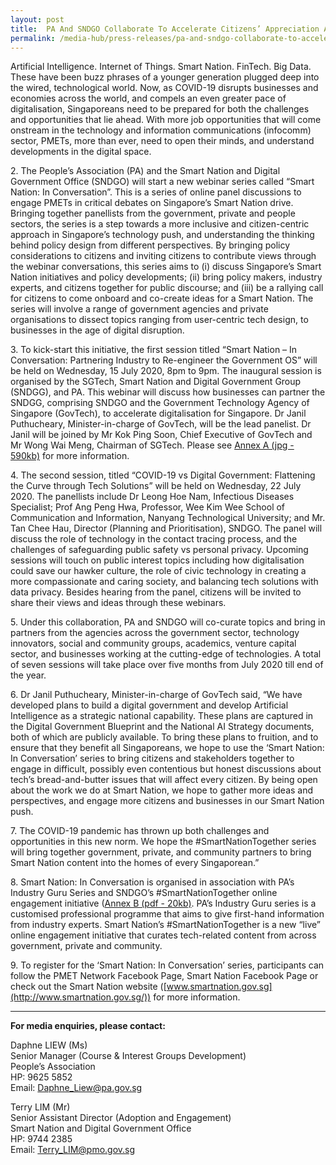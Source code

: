 ```yaml
---
layout: post
title:  PA And SNDGO Collaborate To Accelerate Citizens’ Appreciation And Understanding Of Smart Nation Policies And Development
permalink: /media-hub/press-releases/pa-and-sndgo-collaborate-to-accelerate-citizens-appreciation
---
```


Artificial Intelligence. Internet of Things. Smart Nation. FinTech. Big Data. These have been buzz phrases of a younger generation plugged deep into the wired, technological world. Now, as COVID-19 disrupts businesses and economies across the world, and compels an even greater pace of digitalisation, Singaporeans need to be prepared for both the challenges and opportunities that lie ahead. With more job opportunities that will come onstream in the technology and information communications (infocomm) sector, PMETs, more than ever, need to open their minds, and understand developments in the digital space.

2\. The People’s Association (PA) and the Smart Nation and Digital Government Office (SNDGO) will start a new webinar series called “Smart Nation: In Conversation”. This is a series of online panel discussions to engage PMETs in critical debates on Singapore’s Smart Nation drive. Bringing together panellists from the government, private and people sectors, the series is a step towards a more inclusive and citizen-centric approach in Singapore’s technology push, and understanding the thinking behind policy design from different perspectives. By bringing policy considerations to citizens and inviting citizens to contribute views through the webinar conversations, this series aims to (i) discuss Singapore’s Smart Nation initiatives and policy developments; (ii) bring policy makers, industry experts, and citizens together for public discourse; and (iii) be a rallying call for citizens to come onboard and co-create ideas for a Smart Nation. The series will involve a range of government agencies and private organisations to dissect topics ranging from user-centric tech design, to businesses in the age of digital disruption.

3\. To kick-start this initiative, the first session titled “Smart Nation – In Conversation: Partnering Industry to Re-engineer the Government OS” will be held on Wednesday, 15 July 2020, 8pm to 9pm. The inaugural session is organised by the SGTech, Smart Nation and Digital Government Group (SNDGG), and PA. This webinar will discuss how businesses can partner the SNDGG,  comprising SNDGO and the Government Technology Agency of Singapore (GovTech), to accelerate digitalisation for Singapore. Dr Janil Puthucheary, Minister-in-charge of GovTech, will be the lead panelist. Dr Janil will be joined by Mr Kok Ping Soon, Chief Executive of GovTech and Mr Wong Wai Meng, Chairman of SGTech. Please see [Annex A (jpg - 590kb)](/files/press-releases/2020/Smart-nation-in-conversation-15-jul-2020.jpeg) for more information.

4\. The second session, titled “COVID-19 vs Digital Government: Flattening the Curve through Tech Solutions” will be held on Wednesday, 22 July 2020. The panellists include Dr Leong Hoe Nam, Infectious Diseases Specialist; Prof Ang Peng Hwa, Professor, Wee Kim Wee School of Communication and Information, Nanyang Technological University; and Mr. Tan Chee Hau, Director (Planning and Prioritisation), SNDGO. The panel will discuss the role of technology in the contact tracing process, and the challenges of safeguarding public safety vs personal privacy. Upcoming sessions will touch on public interest topics including how digitalisation could save our hawker culture, the role of civic technology in creating a more compassionate and caring society, and balancing tech solutions with data privacy. Besides hearing from the panel, citizens will be invited to share their views and ideas through these webinars.

5\. Under this collaboration, PA and SNDGO will co-curate topics and bring in partners from the agencies across the government sector, technology innovators, social and community groups, academics, venture capital sector, and businesses working at the cutting-edge of technologies. A total of seven sessions will take place over five months from July 2020 till end of the year.

6\. Dr Janil Puthucheary, Minister-in-charge of GovTech said, “We have developed plans to build a digital government and develop Artificial Intelligence as a strategic national capability. These plans are captured in the Digital Government Blueprint and the National AI Strategy documents, both of which are publicly available. To bring these plans to fruition, and to ensure that they benefit all Singaporeans, we hope to use the ‘Smart Nation: In Conversation’ series to bring citizens and stakeholders together to engage in difficult, possibly even contentious but honest discussions about tech’s bread-and-butter issues that will affect every citizen. By being open about the work we do at Smart Nation, we hope to gather more ideas and perspectives, and engage more citizens and businesses in our Smart Nation push.

7\. The COVID-19 pandemic has thrown up both challenges and opportunities in this new norm. We hope the #SmartNationTogether series will bring together government, private, and community partners to bring Smart Nation content into the homes of every Singaporean.”

8\. Smart Nation: In Conversation is organised in association with PA’s Industry Guru Series and SNDGO’s #SmartNationTogether online engagement initiative ([Annex B (pdf - 20kb)](/files/press-releases/2020/PA-SNT-annex-b-14072020.pdf). PA’s Industry Guru series is a customised professional programme that aims to give first-hand information from industry experts. Smart Nation’s #SmartNationTogether is a new “live” online engagement initiative that curates tech-related content from across government, private and community.

9\. To register for the ‘Smart Nation: In Conversation’ series, participants can follow the PMET Network Facebook Page, Smart Nation Facebook Page or check out the Smart Nation website ([www.smartnation.gov.sg](http://www.smartnation.gov.sg/)) for more information.

---

**For media enquiries, please contact:**

Daphne LIEW (Ms)<br>
Senior Manager (Course & Interest Groups Development)<br>
People’s Association<br>
HP: 9625 5852<br>
Email: [Daphne_Liew@pa.gov.sg](mailto:TAY_Wei_Liang@pa.gov.sg)

Terry LIM (Mr)<br>
Senior Assistant Director (Adoption and Engagement)<br>
Smart Nation and Digital Government Office<br>
HP: 9744 2385<br>
Email:  [Terry_LIM@pmo.gov.sg](mailto:Terry_LIM@pmo.gov.sg)
